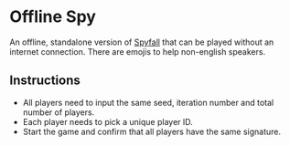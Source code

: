 # Offline Spy

An offline, standalone version of [Spyfall](https://hwint.ru/portfolio-item/spyfall/) that can be played without an internet connection.
There are emojis to help non-english speakers.

## Instructions

* All players need to input the same seed, iteration number and total number of players.
* Each player needs to pick a unique player ID.
* Start the game and confirm that all players have the same signature.
